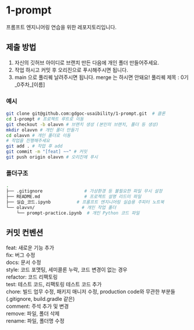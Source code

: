 # 1-prompt
프롬프트 엔지니어링 연습을 위한 레포지토리입니다.

## 제출 방법

1. 자신의 깃허브 아이디로 브랜치 만든 다음에 개인 폴더 만들어주세요.
2. 작업 하시고 커밋 후 오리진으로 푸시해주시면 됩니다.
3. main 으로 풀리퀘 날려주시면 됩니다. merge 는 하시면 안돼요! 풀리퀘 제목 : 0기_0주차_[이름]

### 예시

```bash
git clone git@github.com:gdgoc-usaibility/1-prompt.git  # 클론
cd 1-prompt # 프로젝트 루트로 이동
git checkout -b olavvn # 브랜치 생성 (본인의 브랜치, 폴더 등 생성)
mkdir olavvn # 개인 폴더 만들기
cd olavvn # 개인 폴더로 이동
# 작업을 진행해주세요
git add . # 작업 후 add
git commit -m "[feat] ~~" # 커밋
git push origin olavvn # 오리진에 푸시
```

### 폴더구조

```bash
.
├── .gitignore                # 가상환경 등 불필요한 파일 무시 설정
├── README.md                 # 프로젝트 설명 리드미 파일
├── 실습_코드.ipynb          # 프롬프트 엔지니어링 실습용 주피터 노트북
└── olavvn/                  # 개인 작업 폴더
    └── prompt-practice.ipynb  # 개인 Python 코드 파일

```

## 커밋 컨벤션

feat: 새로운 기능 추가  
fix: 버그 수정  
docs: 문서 수정  
style: 코드 포맷팅, 세미콜론 누락, 코드 변경이 없는 경우  
refactor: 코드 리팩토링  
test: 테스트 코드, 리팩토링 테스트 코드 추가  
chore: 빌드 업무 수정, 패키지 매니저 수정, production code와 무관한 부분들 (.gitignore, build.gradle 같은)  
comment: 주석 추가 및 변경  
remove: 파일, 폴더 삭제  
rename: 파일, 폴더명 수정
